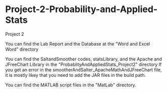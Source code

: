 # Project-2-Probability-and-Applied-Stats
Project 2
 
You can find the Lab Report and the Database at the "Word and Excel Word" directory

You can find the SaltandSmoother codes, statsLibrary,  and the Apache and JFreeChart Library in the "ProbablityAndAppliedStats_Project2" directory
If you get an error in the smootherAndSalter_ApacheMathAndJFreeChart file, it is mostly likey that you need to add the JAR files in the build path.

You can find the MATLAB script files in the "MatLab" directory. 
